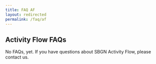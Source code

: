 ```yaml
---
title: FAQ AF
layout: redirected
permalink: /faq/af
---
```


## Activity Flow FAQs

No FAQs, yet. If you have questions about SBGN Activity Flow, please contact us.
